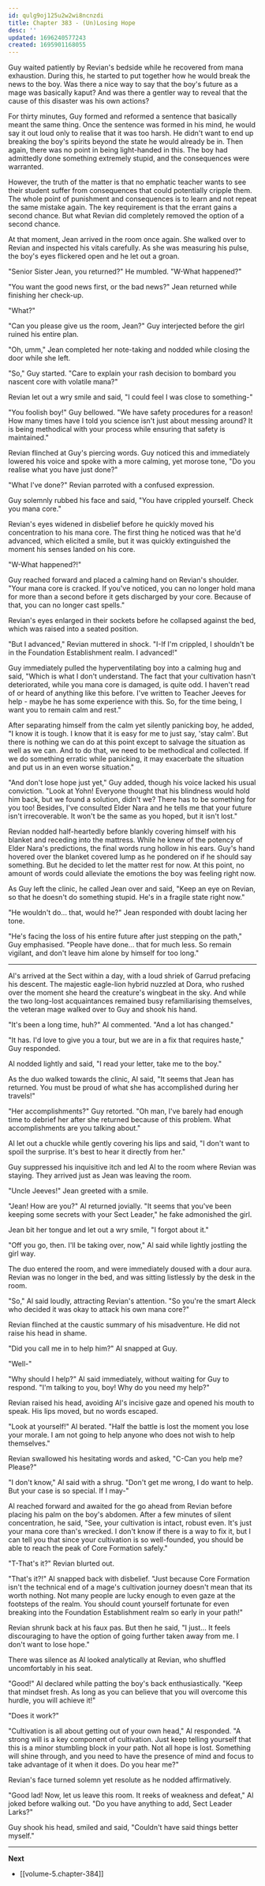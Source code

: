 ```yaml
---
id: qulg9oj125u2w2wi8ncnzdi
title: Chapter 383 - (Un)Losing Hope
desc: ''
updated: 1696240577243
created: 1695901168055
---
```


Guy waited patiently by Revian's bedside while he recovered from mana exhaustion. During this, he started to put together how he would break the news to the boy. Was there a nice way to say that the boy's future as a mage was basically kaput? And was there a gentler way to reveal that the cause of this disaster was his own actions?

For thirty minutes, Guy formed and reformed a sentence that basically meant the same thing. Once the sentence was formed in his mind, he would say it out loud only to realise that it was too harsh. He didn't want to end up breaking the boy's spirits beyond the state he would already be in. Then again, there was no point in being light-handed in this. The boy had admittedly done something extremely stupid, and the consequences were warranted.

However, the truth of the matter is that no emphatic teacher wants to see their student suffer from consequences that could potentially cripple them. The whole point of punishment and consequences is to learn and not repeat the same mistake again. The key requirement is that the errant gains a second chance. But what Revian did completely removed the option of a second chance.

At that moment, Jean arrived in the room once again. She walked over to Revian and inspected his vitals carefully. As she was measuring his pulse, the boy's eyes flickered open and he let out a groan.

"Senior Sister Jean, you returned?" He mumbled. "W-What happened?"

"You want the good news first, or the bad news?" Jean returned while finishing her check-up.

"What?"

"Can you please give us the room, Jean?" Guy interjected before the girl ruined his entire plan.

"Oh, umm," Jean completed her note-taking and nodded while closing the door while she left.

"So," Guy started. "Care to explain your rash decision to bombard you nascent core with volatile mana?"

Revian let out a wry smile and said, "I could feel I was close to something-"

"You foolish boy!" Guy bellowed. "We have safety procedures for a reason! How many times have I told you science isn't just about messing around? It is being methodical with your process while ensuring that safety is maintained."

Revian flinched at Guy's piercing words. Guy noticed this and immediately lowered his voice and spoke with a more calming, yet morose tone, "Do you realise what you have just done?"

"What I've done?" Revian parroted with a confused expression.

Guy solemnly rubbed his face and said, "You have crippled yourself. Check you mana core."

Revian's eyes widened in disbelief before he quickly moved his concentration to his mana core. The first thing he noticed was that he'd advanced, which elicited a smile, but it was quickly extinguished the moment his senses landed on his core.

"W-What happened?!"

Guy reached forward and placed a calming hand on Revian's shoulder. "Your mana core is cracked. If you've noticed, you can no longer hold mana for more than a second before it gets discharged by your core. Because of that, you can no longer cast spells."

Revian's eyes enlarged in their sockets before he collapsed against the bed, which was raised into a seated position.

"But I advanced," Revian muttered in shock. "I-If I'm crippled, I shouldn't be in the Foundation Establishment realm. I advanced!"

Guy immediately pulled the hyperventilating boy into a calming hug and said, "Which is what I don't understand. The fact that your cultivation hasn't deteriorated, while you mana core is damaged, is quite odd. I haven't read of or heard of anything like this before. I've written to Teacher Jeeves for help - maybe he has some experience with this. So, for the time being, I want you to remain calm and rest."

After separating himself from the calm yet silently panicking boy, he added, "I know it is tough. I know that it is easy for me to just say, 'stay calm'. But there is nothing we can do at this point except to salvage the situation as well as we can. And to do that, we need to be methodical and collected. If we do something erratic while panicking, it may exacerbate the situation and put us in an even worse situation."

"And don't lose hope just yet," Guy added, though his voice lacked his usual conviction. "Look at Yohn! Everyone thought that his blindness would hold him back, but we found a solution, didn't we? There has to be something for you too! Besides, I've consulted Elder Nara and he tells me that your future isn't irrecoverable. It won't be the same as you hoped, but it isn't lost."

Revian nodded half-heartedly before blankly covering himself with his blanket and receding into the mattress. While he knew of the potency of Elder Nara's predictions, the final words rung hollow in his ears. Guy's hand hovered over the blanket covered lump as he pondered on if he should say something. But he decided to let the matter rest for now. At this point, no amount of words could alleviate the emotions the boy was feeling right now.

As Guy left the clinic, he called Jean over and said, "Keep an eye on Revian, so that he doesn't do something stupid. He's in a fragile state right now."

"He wouldn't do... that, would he?" Jean responded with doubt lacing her tone.

"He's facing the loss of his entire future after just stepping on the path," Guy emphasised. "People have done... that for much less. So remain vigilant, and don't leave him alone by himself for too long."

____

Al's arrived at the Sect within a day, with a loud shriek of Garrud prefacing his descent. The majestic eagle-lion hybrid nuzzled at Dora, who rushed over the moment she heard the creature's wingbeat in the sky. And while the two long-lost acquaintances remained busy refamiliarising themselves, the veteran mage walked over to Guy and shook his hand.

"It's been a long time, huh?" Al commented. "And a lot has changed."

"It has. I'd love to give you a tour, but we are in a fix that requires haste," Guy responded.

Al nodded lightly and said, "I read your letter, take me to the boy."

As the duo walked towards the clinic, Al said, "It seems that Jean has returned. You must be proud of what she has accomplished during her travels!"

"Her accomplishments?" Guy retorted. "Oh man, I've barely had enough time to debrief her after she returned because of this problem. What accomplishments are you talking about."

Al let out a chuckle while gently covering his lips and said, "I don't want to spoil the surprise. It's best to hear it directly from her."

Guy suppressed his inquisitive itch and led Al to the room where Revian was staying. They arrived just as Jean was leaving the room.

"Uncle Jeeves!" Jean greeted with a smile.

"Jean! How are you?" Al returned jovially. "It seems that you've been keeping some secrets with your Sect Leader," he fake admonished the girl.

Jean bit her tongue and let out a wry smile, "I forgot about it."

"Off you go, then. I'll be taking over, now," Al said while lightly jostling the girl way.

The duo entered the room, and were immediately doused with a dour aura. Revian was no longer in the bed, and was sitting listlessly by the desk in the room.

"So," Al said loudly, attracting Revian's attention. "So you're the smart Aleck who decided it was okay to attack his own mana core?"

Revian flinched at the caustic summary of his misadventure. He did not raise his head in shame.

"Did you call me in to help him?" Al snapped at Guy.

"Well-"

"Why should I help?" Al said immediately, without waiting for Guy to respond. "I'm talking to you, boy! Why do you need my help?"

Revian raised his head, avoiding Al's incisive gaze and opened his mouth to speak. His lips moved, but no words escaped.

"Look at yourself!" Al berated. "Half the battle is lost the moment you lose your morale. I am not going to help anyone who does not wish to help themselves."

Revian swallowed his hesitating words and asked, "C-Can you help me? Please?"

"I don't know," Al said with a shrug. "Don't get me wrong, I do want to help. But your case is so special. If I may-"

Al reached forward and awaited for the go ahead from Revian before placing his palm on the boy's abdomen. After a few minutes of silent concentration, he said, "See, your cultivation is intact, robust even. It's just your mana core than's wrecked. I don't know if there is a way to fix it, but I can tell you that since your cultivation is so well-founded, you should be able to reach the peak of Core Formation safely."

"T-That's it?" Revian blurted out.

"That's it?!" Al snapped back with disbelief. "Just because Core Formation isn't the technical end of a mage's cultivation journey doesn't mean that its worth nothing. Not many people are lucky enough to even gaze at the footsteps of the realm. You should count yourself fortunate for even breaking into the Foundation Establishment realm so early in your path!"

Revian shrunk back at his faux pas. But then he said, "I just... It feels discouraging to have the option of going further taken away from me. I don't want to lose hope."

There was silence as Al looked analytically at Revian, who shuffled uncomfortably in his seat.

"Good!" Al declared while patting the boy's back enthusiastically. "Keep that mindset fresh. As long as you can believe that you will overcome this hurdle, you will achieve it!"

"Does it work?"

"Cultivation is all about getting out of your own head," Al responded. "A strong will is a key component of cultivation. Just keep telling yourself that this is a minor stumbling block in your path. Not all hope is lost. Something will shine through, and you need to have the presence of mind and focus to take advantage of it when it does. Do you hear me?"

Revian's face turned solemn yet resolute as he nodded affirmatively.

"Good lad! Now, let us leave this room. It reeks of weakness and defeat," Al joked before walking out. "Do you have anything to add, Sect Leader Larks?"

Guy shook his head, smiled and said, "Couldn't have said things better myself."

____

**Next**
* [[volume-5.chapter-384]]
